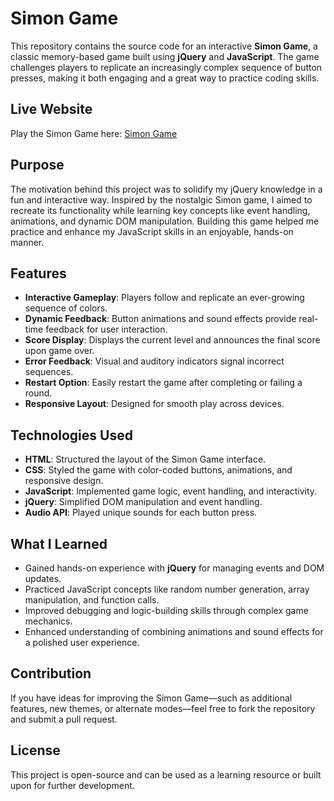 # Simon Game

This repository contains the source code for an interactive **Simon Game**, a classic memory-based game built using **jQuery** and **JavaScript**. The game challenges players to replicate an increasingly complex sequence of button presses, making it both engaging and a great way to practice coding skills.

## Live Website

Play the Simon Game here: [Simon Game](https://junaid-mohammad.github.io/Simon-Game/)

## Purpose

The motivation behind this project was to solidify my jQuery knowledge in a fun and interactive way. Inspired by the nostalgic Simon game, I aimed to recreate its functionality while learning key concepts like event handling, animations, and dynamic DOM manipulation. Building this game helped me practice and enhance my JavaScript skills in an enjoyable, hands-on manner.

## Features

- **Interactive Gameplay**: Players follow and replicate an ever-growing sequence of colors.
- **Dynamic Feedback**: Button animations and sound effects provide real-time feedback for user interaction.
- **Score Display**: Displays the current level and announces the final score upon game over.
- **Error Feedback**: Visual and auditory indicators signal incorrect sequences.
- **Restart Option**: Easily restart the game after completing or failing a round.
- **Responsive Layout**: Designed for smooth play across devices.

## Technologies Used

- **HTML**: Structured the layout of the Simon Game interface.
- **CSS**: Styled the game with color-coded buttons, animations, and responsive design.
- **JavaScript**: Implemented game logic, event handling, and interactivity.
- **jQuery**: Simplified DOM manipulation and event handling.
- **Audio API**: Played unique sounds for each button press.

## What I Learned

- Gained hands-on experience with **jQuery** for managing events and DOM updates.
- Practiced JavaScript concepts like random number generation, array manipulation, and function calls.
- Improved debugging and logic-building skills through complex game mechanics.
- Enhanced understanding of combining animations and sound effects for a polished user experience.

## Contribution

If you have ideas for improving the Simon Game—such as additional features, new themes, or alternate modes—feel free to fork the repository and submit a pull request.

## License

This project is open-source and can be used as a learning resource or built upon for further development.
